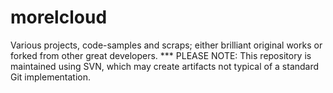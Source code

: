 # morelcloud
Various projects, code-samples and scraps; either brilliant original works or forked from other great developers.  *** PLEASE NOTE: This repository is maintained using SVN, which may create artifacts not typical of a standard Git implementation.
